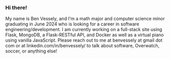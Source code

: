 ### Hi there!

My name is Ben Vessely, and I'm a math major and computer science minor graduating in June 2024 who is looking for a career in software engineering/development. I am currently working on a full-stack site using Flask, MongoDB, a Flask-RESTful API, and Docker as well as a virtual piano using vanilla JavaScript. Please reach out to me at benvessely at gmail dot com or at linkedin.com/in/benvessely/ to talk about software, Overwatch, soccer, or anything else!

<!--
**benvessely/benvessely** is a ✨ _special_ ✨ repository because its `README.md` (this file) appears on your GitHub profile.

Here are some ideas to get you started:

- 🔭 I’m currently working on ...
- 🌱 I’m currently learning ...
- 👯 I’m looking to collaborate on ...
- 🤔 I’m looking for help with ...
- 💬 Ask me about ...
- 📫 How to reach me: ...
- 😄 Pronouns: ...
- ⚡ Fun fact: ...
-->

